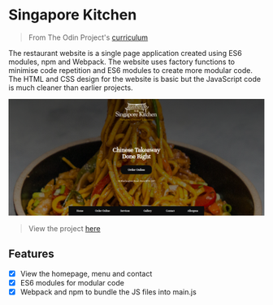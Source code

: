 # Singapore Kitchen

> From The Odin Project's [curriculum](https://www.theodinproject.com/courses/javascript/lessons/restaurant-page)

The restaurant website is a single page application created using ES6 modules, npm and Webpack. The website uses factory functions to minimise code repetition and ES6 modules to create more modular code. The HTML and CSS design for the website is basic but the JavaScript code is much cleaner than earlier projects.

[![Restaurant Website Screenshot](./src/images/websitepage.png)](https://https://funkosaur.github.io/SingaporeKitchen/)

> View the project [here](https://funkosaur.github.io/SingaporeKitchen/)

## Features

- [x] View the homepage, menu and contact
- [x] ES6 modules for modular code
- [x] Webpack and npm to bundle the JS files into main.js